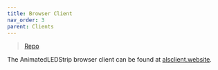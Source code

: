 ```yaml
---
title: Browser Client
nav_order: 3
parent: Clients
---
```


> [Repo](https://github.com/AnimatedLEDStrip/browser-client)

The AnimatedLEDStrip browser client can be found at [alsclient.website](http://alsclient.website).
